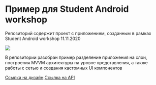 # Пример для Student Android workshop

Репозиторий содержит проект с приложением, созданным в рамках Student Android workshop 11.11.2020

[![](https://i.ibb.co/rbjCjBq/image.png)](https://i.ibb.co/rbjCjBq/image.png)

В репозитории разобран пример разделение приложения на слои, построения MVVM архитектуры на уровне представления, а также работы с сетью и создания кастомных UI компонентов

[Ссылка на дизайн](https://www.figma.com/file/zYcj5os8WcoDmjeq2Bn0Vt/Weather-App-Workshop?node-id=5%3A183 "Ссылка на дизайн")
[Ссылка на API](https://www.metaweather.com/api/ "Ссылка на API")